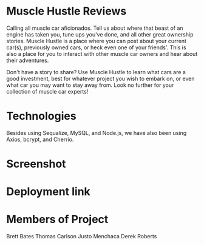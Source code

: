 # Muscle Hustle Reviews

Calling all muscle car aficionados. Tell us about where that beast of an engine has taken you, tune ups you've done, and all other great ownership stories. Muscle Hustle is a place where you can post about your current car(s), previously owned cars, or heck even one of your friends'. This is also a place for you to interact with other muscle car owners and hear about their adventures. 

Don't have a story to share? Use Muscle Hustle to learn what cars are a good investment, best for whatever project you wish to embark on, or even what car you may want to stay away from. Look no further for your collection of muscle car experts!

# Technologies

Besides using Sequalize, MySQL, and Node.js, we have also been using Axios, bcrypt, and Cherrio.

# Screenshot

# Deployment link

# Members of Project

Brett Bates
Thomas Carlson
Justo Menchaca
Derek Roberts
